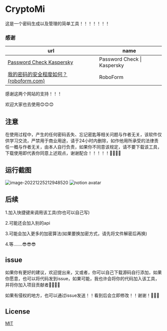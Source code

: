 # CryptoMi

这是一个密码生成以及管理的简单工具！！！！！！！

### 感谢

| url                                                          | name                        |
| ------------------------------------------------------------ | --------------------------- |
| [Password Check Kaspersky](https://password.kaspersky.com/)  | Password Check \| Kaspersky |
| [我的密码的安全程度如何？ (roboform.com)](https://www.roboform.com/cn/how-secure-is-my-password) | RoboForm                    |

感谢这两个网站的支持！！！

欢迎大家也去使用😊😊😊

## 注意

在使用过程中，产生的任何密码丢失、忘记密匙等相关问题与作者无关，该软件仅供学习交流，严禁用于商业用途，请于24小时内删除，如作他用所承受的法律责任一概与作者无关，由本人自行负责，如果你不同意该规定，请不要下载该工具，下载使用即代表你同意上述观点，谢谢配合！！！！！🎉🎉🎉🎉

## 运行截图

![image-20221225212948520](https://www.helloimg.com/image/oBknZ9)
![notion avatar](https://www.helloimg.com/image/oBknZ9)
## 后续

1.加入快捷键来调用该工具(你也可以自己写)

2.可能还会加入别的api

3.可能会加入更多的加密算法(如果要换加密方式，请先将文件解密后再换)

4.等.......😎😎😎

## issue

如果你有更好的建议，欢迎提出来，又或者，你可以自己下载源码自行添加，如果你愿意，也可以将代码发到issue，如果可能，我也许会将你的代码加入该工具，并将你加入项目贡献者🤔🤔🤔🤔

如果有侵权的地方，也可以通过issue发送！！看到后会立即修改！！谢谢！🙌🙌🙌

## License

[MIT](https://github.com/Technicalflight/CryptoMi/blob/main/LICENSE)
